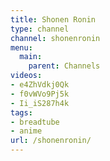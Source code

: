 ```yaml
---
title: Shonen Ronin
type: channel
channel: shonenronin
menu:
  main:
    parent: Channels
videos:
- e4ZhVdkj0Qk
- f0vWVo9Pj5k
- Ii_iS287h4k
tags:
- breadtube
- anime
url: /shonenronin/
---
```

